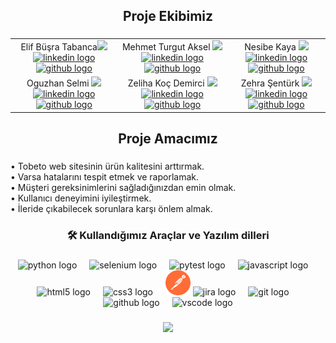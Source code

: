 ###

<h2 align="center">Proje Ekibimiz</h2>

###
###

| | | |
|:-------------------------:|:-------------------------:|:-------------------------:|
|Elif Büşra Tabanca<img width="1604"  src="https://i.imgur.com/YSL89SY.jpg"> <a href="https://www.linkedin.com/in/eliftabanca/" target="_blank"><img src="https://img.shields.io/static/v1?message=LinkedIn&logo=linkedin&label=&color=0077B5&logoColor=white&labelColor=&style=for-the-badge" height="25" alt="linkedin logo"/></a> <a href="https://github.com/eliftabanca" target="_blank"><img src="https://img.shields.io/badge/-GitHub-181717?style=flat-square&logo=github" height="25" alt="github logo"  /></a> | Mehmet Turgut Aksel <img width="1604"  src="https://i.imgur.com/1vKrGyv.jpg"> <a href="https://www.linkedin.com/in/mehmeturgutaksel/" target="_blank"><img src="https://img.shields.io/static/v1?message=LinkedIn&logo=linkedin&label=&color=0077B5&logoColor=white&labelColor=&style=for-the-badge" height="25" alt="linkedin logo"/></a> <a href="https://github.com/mtaksel" target="_blank"> <img src="https://img.shields.io/badge/-GitHub-181717?style=flat-square&logo=github" height="25" alt="github logo"  /></a> | Nesibe Kaya <img width="1604"  src="https://i.imgur.com/PcDuYQB.jpg"> <a href="https://www.linkedin.com/in/nesibe-k/" target="_blank"><img src="https://img.shields.io/static/v1?message=LinkedIn&logo=linkedin&label=&color=0077B5&logoColor=white&labelColor=&style=for-the-badge" height="25" alt="linkedin logo"/></a> <a href="https://github.com/n-kaya55" target="_blank"><img src="https://img.shields.io/badge/-GitHub-181717?style=flat-square&logo=github" height="25" alt="github logo"  /></a> |
| Oguzhan Selmi <img width="1604"  src="http://placekitten.com/g/200/300"> <a href="https://www.linkedin.com/in/o%C4%9Fuzhanselmi/" target="_blank"><img src="https://img.shields.io/static/v1?message=LinkedIn&logo=linkedin&label=&color=0077B5&logoColor=white&labelColor=&style=for-the-badge" height="25" alt="linkedin logo"  /></a> <a href="https://github.com/Oguz4242" target="_blank"><img src="https://img.shields.io/badge/-GitHub-181717?style=flat-square&logo=github" height="25" alt="github logo"  /></a> | Zeliha Koç Demirci <img width="1604"  src="https://i.imgur.com/jPtRiMh.jpg"> <a href="https://www.linkedin.com/in/gonca-zeliha-demirci/" target="_blank"><img src="https://img.shields.io/static/v1?message=LinkedIn&logo=linkedin&label=&color=0077B5&logoColor=white&labelColor=&style=for-the-badge" height="25" alt="linkedin logo"  /></a> <a href="https://github.com/gonca-zeliha" target="_blank"><img src="https://img.shields.io/badge/-GitHub-181717?style=flat-square&logo=github" height="25" alt="github logo"  /></a> | Zehra Şentürk <img width="1604"  src="https://i.imgur.com/DPXGdq3.jpg"> <a href="https://www.linkedin.com/in/zehra-senturk1828/" target="_blank"><img src="https://img.shields.io/static/v1?message=LinkedIn&logo=linkedin&label=&color=0077B5&logoColor=white&labelColor=&style=for-the-badge" height="25" alt="linkedin logo"  /></a> <a href="https://github.com/Zehrasenturk1828" target="_blank"><img src="https://img.shields.io/badge/-GitHub-181717?style=flat-square&logo=github" height="25" alt="github logo"  /></a> |

### 

<h2 align="center">Proje Amacımız</h2>

###

<p align="left">• Tobeto web sitesinin ürün kalitesini arttırmak.<br>  •  Varsa hatalarını tespit etmek ve raporlamak.<br>•    Müşteri gereksinimlerini sağladığınızdan emin olmak.<br>  •  Kullanıcı deneyimini iyileştirmek.<br>  •  İleride çıkabilecek sorunlara karşı önlem almak.<br> 
  
### 

<h3 align="center">🛠 Kullandığımız Araçlar ve Yazılım dilleri</h3>

###

<div align="center">
  <img src="https://cdn.jsdelivr.net/gh/devicons/devicon/icons/python/python-original.svg" height="40" alt="python logo"  />
  <img width="12" />
  <img src="https://cdn.jsdelivr.net/gh/devicons/devicon/icons/selenium/selenium-original.svg" height="40" alt="selenium logo"  />
  <img width="12" />
  <img src="https://cdn.jsdelivr.net/gh/devicons/devicon/icons/pytest/pytest-original.svg" height="40" alt="pytest logo"  />
  <img width="12" />
  <img src="https://cdn.jsdelivr.net/gh/devicons/devicon/icons/javascript/javascript-original.svg" height="40" alt="javascript logo"  />
  <img width="12" />
  <img src="https://cdn.jsdelivr.net/gh/devicons/devicon/icons/html5/html5-original.svg" height="40" alt="html5 logo"  />
  <img width="12" />
  <img src="https://cdn.jsdelivr.net/gh/devicons/devicon/icons/css3/css3-original.svg" height="40" alt="css3 logo"  />
  <img width="12" />
  <img src="https://raw.githubusercontent.com/teamedwardforever/Readme-Generator/71f25dd8b98329b168142a6b782a107b75eab178/svg/Skills/Software/getpostman-icon.svg" alt="Postman" width="40" height="40"/>
  <img src="https://cdn.jsdelivr.net/gh/devicons/devicon/icons/jira/jira-original.svg" height="40" alt="jira logo"  />
  <img width="12" />
  <img src="https://cdn.jsdelivr.net/gh/devicons/devicon/icons/git/git-original.svg" height="40" alt="git logo"  />
  <img width="12" />
  <img src="https://cdn.jsdelivr.net/gh/devicons/devicon/icons/github/github-original.svg" height="40" alt="github logo"  />
  <img width="12" />
  <img src="https://cdn.jsdelivr.net/gh/devicons/devicon/icons/vscode/vscode-original.svg" height="40" alt="vscode logo"  />
</div>

###


<div align="center">
  <img src="https://profile-counter.glitch.me/TobetoTest2a/count.svg?"  />
</div>
<!--

**Here are some ideas to get you started:**

🙋‍♀️ A short introduction - what is your organization all about?
🌈 Contribution guidelines - how can the community get involved?
👩‍💻 Useful resources - where can the community find your docs? Is there anything else the community should know?
🍿 Fun facts - what does your team eat for breakfast?
🧙 Remember, you can do mighty things with the power of [Markdown](https://docs.github.com/github/writing-on-github/getting-started-with-writing-and-formatting-on-github/basic-writing-and-formatting-syntax)
-->
